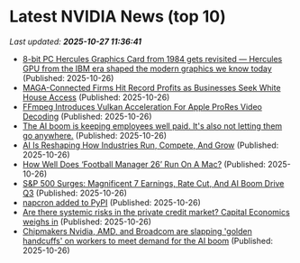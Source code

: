 # Latest NVIDIA News (top 10)
_Last updated: **2025-10-27 11:36:41**_

- [8-bit PC Hercules Graphics Card from 1984 gets revisited — Hercules GPU from the IBM era shaped the modern graphics we know today](https://www.tomshardware.com/pc-components/gpus/8-bit-pc-hercules-graphics-card-from-1984-gets-revisited-learn-how-a-hercules-gpu-from-the-ibm-era-shaped-the-modern-graphics-we-know-today) (Published: 2025-10-26)
- [MAGA-Connected Firms Hit Record Profits as Businesses Seek White House Access](https://www.ibtimes.com/maga-connected-firms-hit-record-profits-businesses-seek-white-house-access-3788435) (Published: 2025-10-26)
- [FFmpeg Introduces Vulkan Acceleration For Apple ProRes Video Decoding](https://www.phoronix.com/news/Vulkan-Apple-ProRes-Decode) (Published: 2025-10-26)
- [The AI boom is keeping employees well paid. It's also not letting them go anywhere.](https://www.businessinsider.com/ai-boom-employee-pay-restricting-golden-handcuffs-big-tech-2025-10) (Published: 2025-10-26)
- [AI Is Reshaping How Industries Run, Compete, And Grow](https://www.forbes.com/sites/gauravsharma/2025/10/26/ai-is-reshaping-how-industries-run-compete-and-grow/) (Published: 2025-10-26)
- [How Well Does ‘Football Manager 26’ Run On A Mac?](https://www.forbes.com/sites/barrycollins/2025/10/26/how-well-does-football-manager-26-run-on-a-mac/) (Published: 2025-10-26)
- [S&P 500 Surges: Magnificent 7 Earnings, Rate Cut, And AI Boom Drive Q3](https://www.forbes.com/sites/bill_stone/2025/10/26/sp-500-surges-magnificent-7-earnings-rate-cut-and-ai-boom-drive-q3/) (Published: 2025-10-26)
- [napcron added to PyPI](https://pypi.org/project/napcron/) (Published: 2025-10-26)
- [Are there systemic risks in the private credit market? Capital Economics weighs in](https://finance.yahoo.com/news/systemic-risks-private-credit-market-093004632.html) (Published: 2025-10-26)
- [Chipmakers Nvidia, AMD, and Broadcom are slapping 'golden handcuffs' on workers to meet demand for the AI boom](https://biztoc.com/x/c8d1ad9d0132bfc8) (Published: 2025-10-26)
